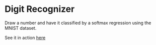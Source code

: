 # Digit Recognizer
Draw a number and have it classified by a softmax regression using the MNIST dataset.

See it in action [here](http://jungwoomoon.com/mnist/)
